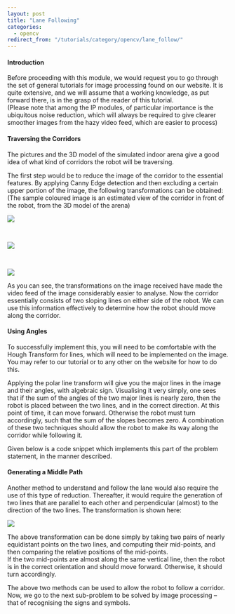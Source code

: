 ```yaml
---
layout: post
title: "Lane Following"
categories:
  - opencv
redirect_from: "/tutorials/category/opencv/lane_follow/"
---
```


#### Introduction

Before proceeding with this module, we would request you to go through the set of general tutorials for image processing found on our website. It is quite extensive, and we will assume that a working knowledge, as put forward there, is in the grasp of the reader of this tutorial.  
(Please note that among the IP modules, of particular importance is the ubiquitous noise reduction, which will always be required to give clearer smoother images from the hazy video feed, which are easier to process)

#### Traversing the Corridors

The pictures and the 3D model of the simulated indoor arena give a good idea of what kind of corridors the robot will be traversing.

The first step would be to reduce the image of the corridor to the essential features. By applying Canny Edge detection and then excluding a certain upper portion of the image, the following transformations can be obtained:  
(The sample coloured image is an estimated view of the corridor in front of the robot, from the 3D model of the arena)

![][1]

 

![][2]

 

![][3]

As you can see, the transformations on the image received have made the video feed of the image considerably easier to analyse. Now the corridor essentially consists of two sloping lines on either side of the robot. We can use this information effectively to determine how the robot should move along the corridor.

#### Using Angles

To successfully implement this, you will need to be comfortable with the Hough Transform for lines, which will need to be implemented on the image. You may refer to our tutorial or to any other on the website for how to do this.

Applying the polar line transform will give you the major lines in the image and their angles, with algebraic sign. Visualising it very simply, one sees that if the sum of the angles of the two major lines is nearly zero, then the robot is placed between the two lines, and in the correct direction. At this point of time, it can move forward. Otherwise the robot must turn accordingly, such that the sum of the slopes becomes zero. A combination of these two techniques should allow the robot to make its way along the corridor while following it.

Given below is a code snippet which implements this part of the problem statement, in the manner described.

#### Generating a Middle Path

Another method to understand and follow the lane would also require the use of this type of reduction. Thereafter, it would require the generation of two lines that are parallel to each other and perpendicular (almost) to the direction of the two lines. The transformation is shown here:

![][4]

The above transformation can be done simply by taking two pairs of nearly equidistant points on the two lines, and computing their mid-points, and then comparing the relative positions of the mid-points.  
If the two mid-points are almost along the same vertical line, then the robot is in the correct orientation and should move forward. Otherwise, it should turn accordingly.

The above two methods can be used to allow the robot to follow a corridor. Now, we go to the next sub-problem to be solved by image processing – that of recognising the signs and symbols.

[1]: https://lh4.googleusercontent.com/NLPqv6Br-fXBConpONTDqFG__ELyMvcaMIRK2mzE1KH8MtHhc3tG93jM_M5lZ3Vzjgmp5N5ukgM9fuAtxtlCUTgBh3yoKN3yw_XGmcfar_YTgbtUwKWsOe0G
[2]: https://lh5.googleusercontent.com/PezFfQ4Z-JIUVFgEiXPFobyxDRxqMdbv52rAkE0l6mbkR2MuFhVcZp3EA4ZZAwpVJssVJyY97rkdcMyKY2uyEmhVVAc5uC0B-FfeSjWDtc5d2bGoaoyyiwYW
[3]: https://lh4.googleusercontent.com/0xC-I56RuHWvB5F0V0Bz9P0niOX8Riv39xypLiY4GfmUQqGr8SrM9Pl9zohENfBKkXuKeHI9epUM9rHNIMfKn4KEtNmNiD9bMDL2oBA0gCR2FHiIUco
[4]: https://lh4.googleusercontent.com/DIk2tHbzRJdiHM8pkNT58shLTtNUG-ZXkPFnVMHMCvs2XdiPH_pnSQ9fY4f95t9Boi0I68Orwj3JwnMhHy0BwMm1eGjsxOFaxAGqD7ltkxzMEkrpyW8
